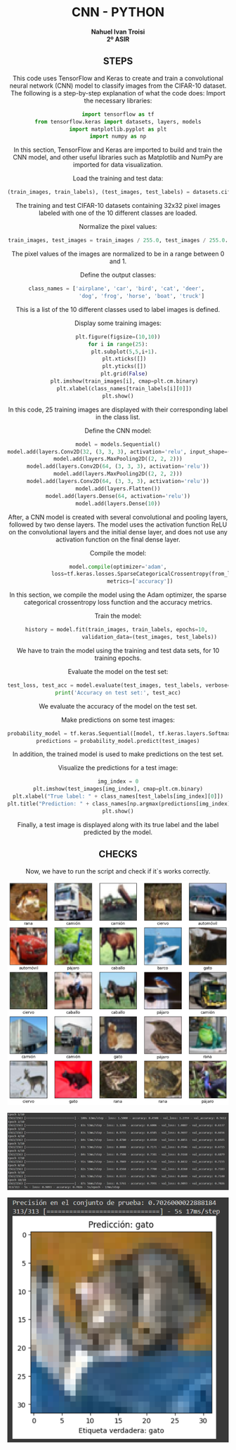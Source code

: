 <center>

# CNN - PYTHON

**Nahuel Ivan Troisi** <br> **2º ASIR**

## STEPS

This code uses TensorFlow and Keras to create and train a convolutional neural network (CNN) model to classify images from the CIFAR-10 dataset. The following is a step-by-step explanation of what the code does:
Import the necessary libraries:

```python
import tensorflow as tf
from tensorflow.keras import datasets, layers, models
import matplotlib.pyplot as plt
import numpy as np
```

In this section, TensorFlow and Keras are imported to build and train the CNN model, and other useful libraries such as Matplotlib and NumPy are imported for data visualization.



Load the training and test data:

```python
(train_images, train_labels), (test_images, test_labels) = datasets.cifar10.load_data().
```

The training and test CIFAR-10 datasets containing 32x32 pixel images labeled with one of the 10 different classes are loaded.



Normalize the pixel values:

```python
train_images, test_images = train_images / 255.0, test_images / 255.0.
```

The pixel values of the images are normalized to be in a range between 0 and 1.


Define the output classes:

```python
class_names = ['airplane', 'car', 'bird', 'cat', 'deer', 
               'dog', 'frog', 'horse', 'boat', 'truck']
```


This is a list of the 10 different classes used to label images is defined.

Display some training images:

```python
plt.figure(figsize=(10,10))
for i in range(25):
    plt.subplot(5,5,i+1).
    plt.xticks([])
    plt.yticks([])
    plt.grid(False)
    plt.imshow(train_images[i], cmap=plt.cm.binary)
    plt.xlabel(class_names[train_labels[i][0]])
plt.show()
```

In this code, 25 training images are displayed with their corresponding label in the class list.

Define the CNN model:

```python
model = models.Sequential()
model.add(layers.Conv2D(32, (3, 3, 3), activation='relu', input_shape=(32, 32, 3, 3)))
model.add(layers.MaxPooling2D((2, 2, 2)))
model.add(layers.Conv2D(64, (3, 3, 3), activation='relu'))
model.add(layers.MaxPooling2D((2, 2, 2)))
model.add(layers.Conv2D(64, (3, 3, 3), activation='relu'))
model.add(layers.Flatten())
model.add(layers.Dense(64, activation='relu'))
model.add(layers.Dense(10))
```

After, a CNN model is created with several convolutional and pooling layers, followed by two dense layers. The model uses the activation function ReLU on the convolutional layers and the initial dense layer, and does not use any activation function on the final dense layer.

Compile the model:

```python
model.compile(optimizer='adam',
              loss=tf.keras.losses.SparseCategoricalCrossentropy(from_logits=True),
              metrics=['accuracy'])
```

In this section, we compile the model using the Adam optimizer, the sparse categorical crossentropy loss function and the accuracy metrics.

Train the model:

```python
history = model.fit(train_images, train_labels, epochs=10, 
                    validation_data=(test_images, test_labels))
```

We have to train the model using the training and test data sets, for 10 training epochs.

Evaluate the model on the test set:

```python
test_loss, test_acc = model.evaluate(test_images, test_labels, verbose=2).
print('Accuracy on test set:', test_acc)
```

We evaluate the accuracy of the model on the test set.

Make predictions on some test images:

```python
probability_model = tf.keras.Sequential([model, tf.keras.layers.Softmax()])
predictions = probability_model.predict(test_images)
```

In addition, the trained model is used to make predictions on the test set.

Visualize the predictions for a test image:

```python
img_index = 0
plt.imshow(test_images[img_index], cmap=plt.cm.binary)
plt.xlabel("True label: " + class_names[test_labels[img_index][0]])
plt.title("Prediction: " + class_names[np.argmax(predictions[img_index]))])
plt.show()
```

Finally, a test image is displayed along with its true label and the label predicted by the model.

## CHECKS

Now, we have to run the script and check if it`s works correctly.

![](img/1.png)

![](img/2.png)

![](img/3.png)
